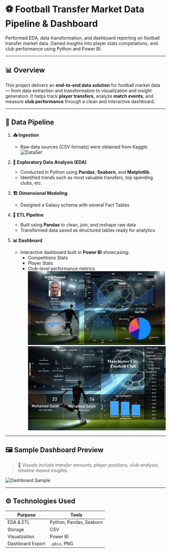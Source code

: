 # ⚽ Football Transfer Market Data Pipeline & Dashboard
Performed EDA, data transformation, and dashboard reporting on football transfer market data. Gained insights into player stats competations, and club performance using Python and Power BI.

---

## 📊 Overview

This project delivers an **end-to-end data solution** for football market data — from data extraction and transformation to visualization and insight generation. It helps track **player transfers**, analyze **match events**, and measure **club performance** through a clean and interactive dashboard.

---

## 🔁 Data Pipeline

1. **📥 Ingestion**  
   - Raw data sources (CSV formats) were obtained from Kaggle.
     ![DataSet](https://www.kaggle.com/datasets/davidcariboo/player-scores)

2. **🧪 Exploratory Data Analysis (EDA)**  
   - Conducted in Python using **Pandas**, **Seaborn**, and **Matplotlib**.  
   - Identified trends such as most valuable transfers, top spending clubs, etc.

3. **🏗️ Dimensional Modeling**  
   - Designed a Galaxy schema with several Fact Tables

4. **🔄 ETL Pipeline**  
   - Built using **Pandas** to clean, join, and reshape raw data  
   - Transformed data saved as structured tables ready for analytics

5. **📊 Dashboard**  
   - Interactive dashboard built in **Power BI** showcasing:
     - Competitions Stats
     - Player Stats
     - Club-level performance metrics
     ![Dashboard](Insights/Players-Haland.jpg)
     ![Dashboard](Insights/Competitions.jpg)
---

## 🖼️ Sample Dashboard Preview

> 📌 *Visuals include transfer amounts, player positions, club analysis, timeline-based insights.*

![Dashboard Sample](insights/dashboard_sample.png)

---

## ⚙️ Technologies Used

| Purpose              | Tools                        |
|----------------------|------------------------------|
| EDA & ETL            | Python, Pandas, Seaborn      |
| Storage              | CSV  |
| Visualization        | Power BI                     |
| Dashboard Export     | `.pbix`, PNG                  |

